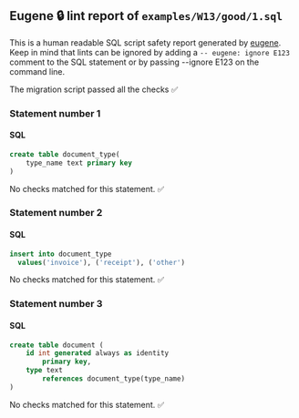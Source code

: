 ## Eugene 🔒 lint report of `examples/W13/good/1.sql`

This is a human readable SQL script safety report generated by [eugene](https://github.com/kaaveland/eugene).
Keep in mind that lints can be ignored by adding a `-- eugene: ignore E123` comment to the SQL statement
or by passing --ignore E123 on the command line.

The migration script passed all the checks ✅

### Statement number 1
#### SQL
```sql
create table document_type(
    type_name text primary key
)
```
No checks matched for this statement. ✅
### Statement number 2
#### SQL
```sql
insert into document_type
  values('invoice'), ('receipt'), ('other')
```
No checks matched for this statement. ✅
### Statement number 3
#### SQL
```sql
create table document (
    id int generated always as identity
        primary key,
    type text
        references document_type(type_name)
)
```
No checks matched for this statement. ✅

